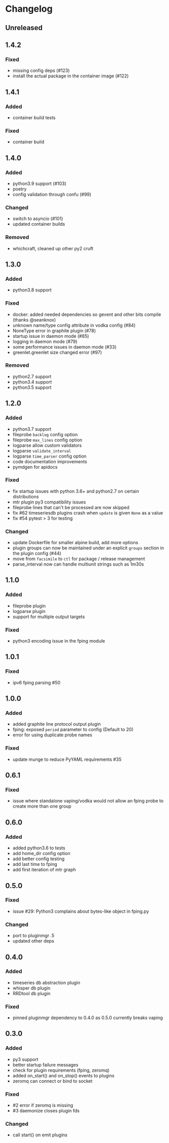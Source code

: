 # Changelog


## Unreleased


## 1.4.2
### Fixed
- missing config deps (#123)
- install the actual package in the container image (#122)


## 1.4.1
### Added
- container build tests
### Fixed
- container build


## 1.4.0
### Added
- python3.9 support (#103)
- poetry
- config validation through confu (#99)
### Changed
- switch to asyncio (#101)
- updated container builds
### Removed
- whichcraft, cleaned up other py2 cruft


## 1.3.0
### Added
- python3.8 support
### Fixed
- docker: added needed dependencies so gevent and other bits compile (thanks @seanknox)
- unknown name/type config attribute in vodka config (#84)
- NoneType error in graphite plugin (#78)
- startup issue in daemon mode (#85)
- logging in daemon mode (#79)
- some performance issues in daemon mode (#33)
- greenlet.greenlet size changed error (#97)
### Removed
- python2.7 support
- python3.4 support
- python3.5 support


## 1.2.0
### Added
- python3.7 support
- fileprobe `backlog` config option
- fileprobe `max_lines` config option
- logparse allow custom validators
- logparse `validate_interval`
- logparse `time_parser` config option
- code documentation improvements
- pymdgen for apidocs
### Fixed
- fix startup issues with python 3.6+ and python2.7 on certain distributions
- mtr plugin py3 compatibility issues
- fileprobe lines that can't be processed are now skipped
- fix #62 timeseriesdb plugins crash when `update` is given `None` as a value
- fix #54 pytest > 3 for testing
### Changed
- update Dockerfile for smaller alpine build, add more options
- plugin groups can now be maintained under an explicit `groups` section in the plugin config (#44)
- move from `facsimile` to `ctl` for package / release management
- parse_interval now can handle multiunit strings such as 1m30s


## 1.1.0
### Added
- fileprobe plugin
- logparse plugin
- support for multiple output targets
### Fixed
- python3 encoding issue in the fping module


## 1.0.1
### Fixed
- ipv6 fping parsing #50


## 1.0.0
### Added
- added graphite line protocol output plugin
- fping: exposed `period` parameter to config (Default to 20)
- error for using duplicate probe names
### Fixed
- update munge to reduce PyYAML requirements #35


## 0.6.1
### Fixed
- issue where standalone vaping/vodka would not allow an fping probe to create more than one group


## 0.6.0
### Added
- added python3.6 to tests
- add home_dir config option
- add better config testing
- add last time to fping
- add first iteration of mtr graph


## 0.5.0
### Fixed
- issue #29: Python3 complains about bytes-like object in fping.py
### Changed
- port to pluginmgr .5
- updated other deps


## 0.4.0
### Added
- timeseries db abstraction plugin
- whisper db plugin
- RRDtool db plugin
### Fixed
- pinned pluginmgr dependency to 0.4.0 as 0.5.0 currently breaks vaping


## 0.3.0
### Added
- py3 support
- better startup failure messages
- check for plugin requirements (fping, zeromq)
- added on_start() and on_stop() events to plugins
- zeromq can connect or bind to socket
### Fixed
- #2 error if zeromq is missing
- #3 daemonize closes plugin fds
### Changed
- call start() on emit plugins